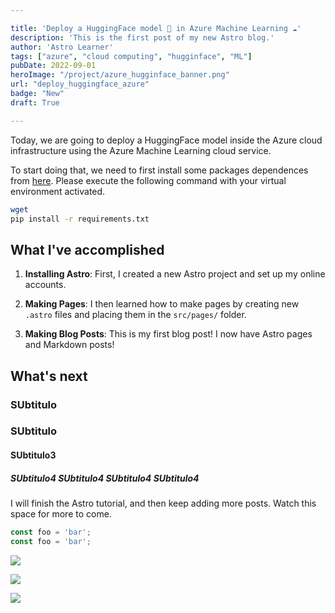 ```yaml
---

title: 'Deploy a HuggingFace model 🧠 in Azure Machine Learning ☁️'
description: 'This is the first post of my new Astro blog.'
author: 'Astro Learner'
tags: ["azure", "cloud computing", "hugginface", "ML"]
pubDate: 2022-09-01
heroImage: "/project/azure_hugginface_banner.png"
url: "deploy_huggingface_azure"
badge: "New"
draft: True

---
```


Today, we are going to deploy a HuggingFace model inside the Azure cloud infrastructure using the Azure Machine Learning cloud service. 

To start doing that, we need to first install some packages dependences from [here](). Please execute the following command with your virtual environment activated.

```sh
wget 
pip install -r requirements.txt
```

## What I've accomplished

1. **Installing Astro**: First, I created a new Astro project and set up my online accounts.

2. **Making Pages**: I then learned how to make pages by creating new `.astro` files and placing them in the `src/pages/` folder.

3. **Making Blog Posts**: This is my first blog post! I now have Astro pages and Markdown posts!

## What's next

### SUbtitulo

### SUbtitulo

#### SUbtitulo3

##### SUbtitulo4 SUbtitulo4 SUbtitulo4 SUbtitulo4

I will finish the Astro tutorial, and then keep adding more posts. Watch this space for more to come.

```js
const foo = 'bar';
const foo = 'bar';
```

![](/post_img.webp)

![](/post_img.webp)

![](/post_img.webp)